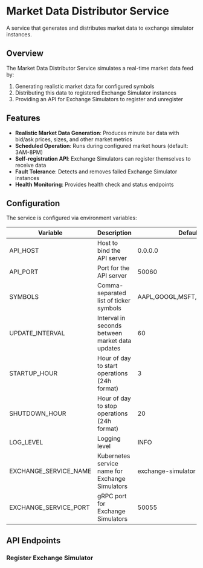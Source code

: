 # Market Data Distributor Service

A service that generates and distributes market data to exchange simulator instances.

## Overview

The Market Data Distributor Service simulates a real-time market data feed by:
1. Generating realistic market data for configured symbols
2. Distributing this data to registered Exchange Simulator instances
3. Providing an API for Exchange Simulators to register and unregister

## Features

- **Realistic Market Data Generation**: Produces minute bar data with bid/ask prices, sizes, and other market metrics
- **Scheduled Operation**: Runs during configured market hours (default: 3AM-8PM)
- **Self-registration API**: Exchange Simulators can register themselves to receive data
- **Fault Tolerance**: Detects and removes failed Exchange Simulator instances
- **Health Monitoring**: Provides health check and status endpoints

## Configuration

The service is configured via environment variables:

| Variable | Description | Default |
|----------|-------------|---------|
| API_HOST | Host to bind the API server | 0.0.0.0 |
| API_PORT | Port for the API server | 50060 |
| SYMBOLS | Comma-separated list of ticker symbols | AAPL,GOOGL,MSFT,AMZN,TSLA,FB |
| UPDATE_INTERVAL | Interval in seconds between market data updates | 60 |
| STARTUP_HOUR | Hour of day to start operations (24h format) | 3 |
| SHUTDOWN_HOUR | Hour of day to stop operations (24h format) | 20 |
| LOG_LEVEL | Logging level | INFO |
| EXCHANGE_SERVICE_NAME | Kubernetes service name for Exchange Simulators | exchange-simulator |
| EXCHANGE_SERVICE_PORT | gRPC port for Exchange Simulators | 50055 |

## API Endpoints

### Register Exchange Simulator